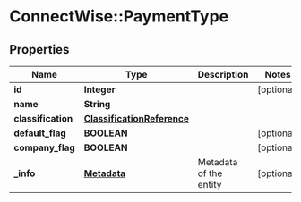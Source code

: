 # ConnectWise::PaymentType

## Properties
Name | Type | Description | Notes
------------ | ------------- | ------------- | -------------
**id** | **Integer** |  | [optional] 
**name** | **String** |  | 
**classification** | [**ClassificationReference**](ClassificationReference.md) |  | 
**default_flag** | **BOOLEAN** |  | [optional] 
**company_flag** | **BOOLEAN** |  | [optional] 
**_info** | [**Metadata**](Metadata.md) | Metadata of the entity | [optional] 


